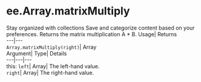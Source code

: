  
#  ee.Array.matrixMultiply
Stay organized with collections  Save and categorize content based on your preferences. 
Returns the matrix multiplication A * B. Usage| Returns  
---|---  
`Array.matrixMultiply(right)`| Array  
Argument| Type| Details  
---|---|---  
this: `left`| Array| The left-hand value.  
`right`| Array| The right-hand value.  
